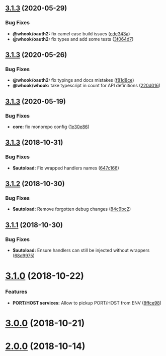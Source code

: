 ## [3.1.3](https://github.com/nfroidure/whook/compare/v4.0.2...v3.1.3) (2020-05-29)


### Bug Fixes

* **@whook/oauth2:** fix camel case build issues ([cde343a](https://github.com/nfroidure/whook/commit/cde343a1459a8c4d1cb11559448fff9d447c3a61))
* **@whook/oauth2:** fix types and add some tests ([3f064d7](https://github.com/nfroidure/whook/commit/3f064d7a5a9b23a963007bef7dcc05eb13cdae38))



## [3.1.3](https://github.com/nfroidure/whook/compare/v4.0.1...v3.1.3) (2020-05-26)


### Bug Fixes

* **@whook/oauth2:** fix typings and docs mistakes ([f81d8ce](https://github.com/nfroidure/whook/commit/f81d8cec5f217c2ecbdef17c360a2ad673356994))
* **@whook/whook:** take typescript in count for API definitions ([220d016](https://github.com/nfroidure/whook/commit/220d0166f4226a8311b9f59831534ca584595e1d))



## [3.1.3](https://github.com/nfroidure/whook/compare/v4.0.0...v3.1.3) (2020-05-19)


### Bug Fixes

* **core:** fix monorepo config ([1e30e86](https://github.com/nfroidure/whook/commit/1e30e861bd8b4bd5674248f20f56e4a1aaa28e15))



<a name="3.1.3"></a>
## [3.1.3](https://github.com/nfroidure/whook/compare/v3.1.2...v3.1.3) (2018-10-31)


### Bug Fixes

* **$autoload:** Fix wrapped handlers names ([647c166](https://github.com/nfroidure/whook/commit/647c166))



<a name="3.1.2"></a>
## [3.1.2](https://github.com/nfroidure/whook/compare/v3.1.1...v3.1.2) (2018-10-30)


### Bug Fixes

* **$autoload:** Remove forgotten debug changes ([84c9bc2](https://github.com/nfroidure/whook/commit/84c9bc2))



<a name="3.1.1"></a>
## [3.1.1](https://github.com/nfroidure/whook/compare/v3.1.0...v3.1.1) (2018-10-30)


### Bug Fixes

* **$autoload:** Ensure handlers can still be injected without wrappers ([68d9975](https://github.com/nfroidure/whook/commit/68d9975))



<a name="3.1.0"></a>
# [3.1.0](https://github.com/nfroidure/whook/compare/v3.0.0...v3.1.0) (2018-10-22)


### Features

* **PORT/HOST services:** Allow to pickup PORT/HOST from ENV ([8ffce98](https://github.com/nfroidure/whook/commit/8ffce98))



<a name="3.0.0"></a>
# [3.0.0](https://github.com/nfroidure/whook/compare/v2.0.0...v3.0.0) (2018-10-21)



<a name="2.0.0"></a>
# [2.0.0](https://github.com/nfroidure/whook/compare/v0.1.0...v2.0.0) (2018-10-14)



